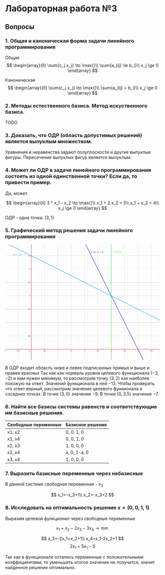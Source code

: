# Лабораторная работа №3

## Вопросы

### 1. Общая и каноническая форма задачи линейного программирования
Общая
$$
\begin{array}{ll}
\sum{c_j x_j} \to \max{}\\
\sum{a_{ij} \le b_i}\\
x_j \ge 0
\end{array}
$$

Каноническая
$$
\begin{array}{ll}
\sum{c_j x_j} \to \max{}\\
\sum{a_{ij} = b_i}\\
x_j \ge 0
\end{array}
$$

### 2. Методы естественного базиса. Метод искуственного базиса.

TODO

### 3. Доказать, что ОДР (область допустимых решений) является выпуклым множеством.

Уравнения и неравенства задают полуплоскости и другие выпуклые фигуры. Пересечение выпуклых фигур является выпуклым.


### 4. Может ли ОДР в задаче линейного программирования состоять из одной единственной точки? Если да, то привести пример.

Да, может.

$$
\begin{array}{ll}
3 * x_1 - x_2 \to \max{}\\
x_1 + 2 x_2 = 5\\
x_1 + x_2 = 4\\
x_j \ge 0
\end{array}
$$

ОДР - одна точка: $(3, 1)$


### 5. Графический метод решения задачи линейного программирования

![alt](./p2.png)

В ОДР входит область ниже и левее подписанных прямых и выше и правее красных
Так как как нормаль уровня целевого функционала $(-3, -2)$ и нам нужен минимум, то рассмотрим точку $(3,2)$ как наиболее похожую на ответ. Значений функционала в ней $-13$.
Чтобы проверить что ответ верный, рассмотрим значение целевого функионала в соседних точках. В точке $(3, 0)$ значение $-9$. В точке $(0, 3.5)$ значение $-7$.


### 6. Найти все базисы системы равенств и соответствующие им базисные решения.

| Свободные переменные | Базисное решение |
|----------------------|------------------|
| x1, x2               | 0, 0, 1, 0       |
| x1, x4               | 0, 0, 1, 0       |
| x2, x3               | 1, 0, 0, 0       |
| x2, x4               | a, 0, 1-a, 0     |
| x3, x4               | 1, 0, 0, 0       |


### 7. Выразить базисные переменные через небазисные

В данной системе свободная переменная - $x_3$

$$
x_1=-x_3+1\\
x_2=-x_3+2
$$


### 8. Исследовать на оптимальность решение $x=(0,0,1,1)$

Выразим целевой функционал через свободные переменные

$$
x_1+x_2-2x_3-3x_4 \to \min
$$

$$
x_3=-2x_1+x_2+1\\
x_4=x_1-2x_2+1
$$
$$
2x_1+5x_1-5
$$

Так как в функционале остались переменные с положительными коэффициентами, то уменьшить итогое значение не получится, значит найденное решение оптимально.

